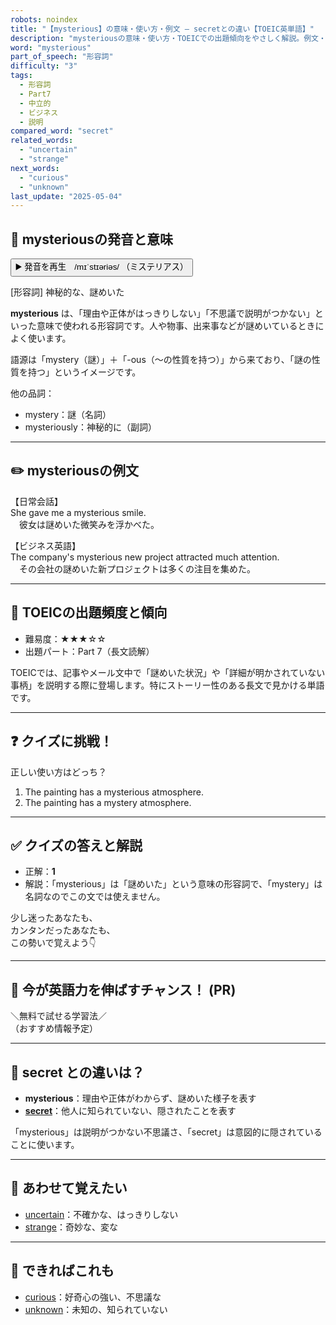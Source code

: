 ```yaml
---
robots: noindex
title: "【mysterious】の意味・使い方・例文 ― secretとの違い【TOEIC英単語】"
description: "mysteriousの意味・使い方・TOEICでの出題傾向をやさしく解説。例文・クイズ付きでsecretとの違いもわかりやすく学べます。"
word: "mysterious"
part_of_speech: "形容詞"
difficulty: "3"
tags:
  - 形容詞
  - Part7
  - 中立的
  - ビジネス
  - 説明
compared_word: "secret"
related_words:
  - "uncertain"
  - "strange"
next_words:
  - "curious"
  - "unknown"
last_update: "2025-05-04"
---
```


## 🔰 mysteriousの発音と意味

<button class="play-audio" onclick="playTTS('mysterious')">
  <span class="play-audio-main">
    ▶️ 発音を再生　/mɪˈstɪəriəs/
  </span>
  <span class="play-audio-sub">
    （ミステリアス）
  </span>
</button>

[形容詞] 神秘的な、謎めいた

**mysterious** は、「理由や正体がはっきりしない」「不思議で説明がつかない」といった意味で使われる形容詞です。人や物事、出来事などが謎めいているときによく使います。

語源は「mystery（謎）」＋「-ous（～の性質を持つ）」から来ており、「謎の性質を持つ」というイメージです。

他の品詞：  
- mystery：謎（名詞）
- mysteriously：神秘的に（副詞）

---

## ✏️ mysteriousの例文

【日常会話】  
She gave me a mysterious smile.  
　彼女は謎めいた微笑みを浮かべた。

【ビジネス英語】  
The company's mysterious new project attracted much attention.  
　その会社の謎めいた新プロジェクトは多くの注目を集めた。

---

## 🎯 TOEICの出題頻度と傾向

- 難易度：★★★☆☆
- 出題パート：Part 7（長文読解）

TOEICでは、記事やメール文中で「謎めいた状況」や「詳細が明かされていない事柄」を説明する際に登場します。特にストーリー性のある長文で見かける単語です。

---

## ❓ クイズに挑戦！

正しい使い方はどっち？

1. The painting has a mysterious atmosphere.  
2. The painting has a mystery atmosphere.

---

## ✅ クイズの答えと解説

- 正解：**1**
- 解説：「mysterious」は「謎めいた」という意味の形容詞で、「mystery」は名詞なのでこの文では使えません。

少し迷ったあなたも、  
カンタンだったあなたも、  
この勢いで覚えよう👇️

---

## 🚀 今が英語力を伸ばすチャンス！ (PR)

<div class="info-center">
＼無料で試せる学習法／<br>  
（おすすめ情報予定）
</div>

---

## 🤔  secret との違いは？

- **mysterious**：理由や正体がわからず、謎めいた様子を表す
- **[secret](/word/secret)**：他人に知られていない、隠されたことを表す

「mysterious」は説明がつかない不思議さ、「secret」は意図的に隠されていることに使います。

---

## 🧩 あわせて覚えたい

- [uncertain](/word/uncertain)：不確かな、はっきりしない
- [strange](/word/strange)：奇妙な、変な

---

## 📖 できればこれも

- [curious](/word/curious)：好奇心の強い、不思議な
- [unknown](/word/unknown)：未知の、知られていない

<!-- cvid: aid02_bid02 -->
